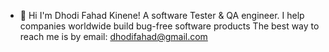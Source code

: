 - 👋 Hi I'm Dhodi Fahad Kinene!
A software Tester & QA engineer.
I help companies worldwide build bug-free software products
The best way to reach me is by email: dhodifahad@gmail.com

<!---
dhodi-fahad/dhodi-fahad is a ✨ special ✨ repository because its `README.md` (this file) appears on your GitHub profile.
You can click the Preview link to take a look at your changes.
--->
